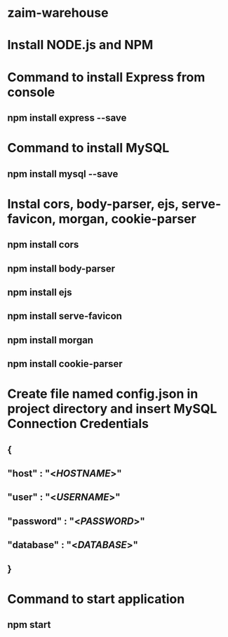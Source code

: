 # zaim-warehouse
#
# Install NODE.js and NPM
#
# Command to install Express from console
## npm install express --save
# Command to install MySQL
## npm install mysql --save
# Instal cors, body-parser, ejs, serve-favicon, morgan, cookie-parser
## npm install cors 
## npm install body-parser
## npm install ejs
## npm install serve-favicon
## npm install morgan
## npm install cookie-parser 
# Create file named config.json in project directory and insert MySQL Connection Credentials
## {
## "host" : "<_HOSTNAME_>"
## "user" : "<_USERNAME_>"
## "password" : "<_PASSWORD_>" 
## "database" : "<_DATABASE_>"
## }
# Command to start application
## npm start